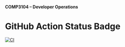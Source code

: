 #### COMP3104 – Developer Operations


# GitHub Action Status Badge
[![CI](https://github.com/MatthewMacalaladGBC/COMP3104/actions/workflows/ci.yml/badge.svg)](https://github.com/MatthewMacalaladGBC/COMP3104/actions/workflows/ci.yml)